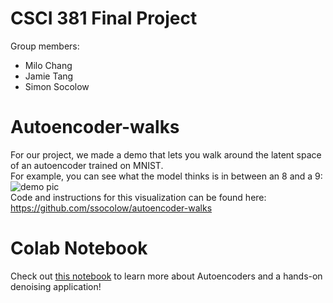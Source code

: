 # CSCI 381 Final Project

Group members:
- Milo Chang
- Jamie Tang
- Simon Socolow

# Autoencoder-walks
For our project, we made a demo that lets you walk around the latent space of an autoencoder trained on MNIST.  
For example, you can see what the model thinks is in between an 8 and a 9:  ![demo pic](https://raw.githubusercontent.com/ssocolow/autoencoder-walks/main/demo.png)  
Code and instructions for this visualization can be found here: https://github.com/ssocolow/autoencoder-walks


# Colab Notebook
Check out [this notebook]([https://colab.research.google.com/drive/1d6SCKH-AVXe5JO0dLGqVVMnzxSvtHRE1?usp=sharing](https://colab.research.google.com/drive/1NO2SWRJuDORHOaEoKRQSfw_ZRa-XtuG8?usp=sharing)) to learn more about Autoencoders and a hands-on denoising application!
